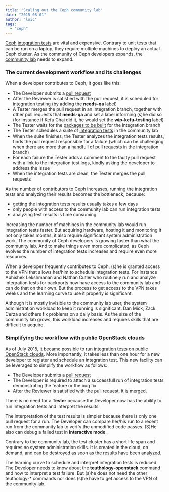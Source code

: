 ```yaml
---
title: "Scaling out the Ceph community lab"
date: "2015-08-01"
author: "loic"
tags: 
  - "ceph"
---
```


[Ceph](http://ceph.com/) [integration tests](https://github.com/ceph/teuthology/) are vital and expensive. Contrary to unit tests that can be run on a laptop, they require multiple machines to deploy an actual Ceph cluster. As the community of Ceph developers expands, the [community lab](http://ceph.github.io/sepia/) needs to expand.

### The current development workflow and its challenges

When a developer contributes to Ceph, it goes like this:

- The Developer submits a [pull request](https://github.com/ceph/ceph/pulls)
- After the Reviewer is satisfied with the pull request, it is scheduled for integration testing (by adding the **needs-qa** label)
- A Tester merges the pull request in an integration branch, together with other pull requests that **needs-qa** and set a label informing (s)he did so (for instance if Kefu Chai did it, he would set the **wip-kefu-testing** label)
- The Tester waits for the [packages to be built](http://ceph.com/gitbuilder.cgi) for the integration branch
- The Tester schedules a suite of [integration tests](https://github.com/ceph/ceph-qa-suite/tree/master/suites) in the community lab
- When the suite finishes, the Tester analyzes the integration tests results, finds the pull request responsible for a failure (which can be challenging when there are more than a handfull of pull requests in the integration branch)
- For each failure the Tester adds a comment to the faulty pull request with a link to the integration test logs, kindly asking the developer to address the issue
- When the integration tests are clean, the Tester merges the pull requests

As the number of contributors to Ceph increases, running the integration tests and analyzing their results becomes the bottleneck, because:

- getting the integration tests results usually takes a few days
- only people with access to the community lab can run integration tests
- analyzing test results is time consuming

Increasing the number of machines in the community lab would run integration tests faster. But acquiring hardware, hosting it and monitoring it not only takes months, it also require significant system administration work. The community of Ceph developers is growing faster than what the community lab. And to make things even more complicated, as Ceph evolves the number of integration tests increases and require even more resources.

When a developer frequently contributes to Ceph, (s)he is granted access to the VPN that allows her/him to schedule integration tests. For instance Abhishek Lekshmanan and Nathan Cutler who routinely run and analyze integration tests for backports now have access to the community lab and can do that on their own. But the process to get access to the VPN takes weeks and the learning curve to use it properly is significant.

Although it is mostly invisible to the community lab user, the system administration workload to keep it running is significant. Dan Mick, Zack Cerza and others fix problems on a daily basis. As the size of the community lab grows, this workload increases and requires skills that are difficult to acquire.

### Simplifying the workflow with public OpenStack clouds

As of July 2015, it became possible to [run integration tests on public OpenStack clouds](http://dachary.org/?p=3828). More importantly, it takes less than one hour for a new developer to register and schedule an integration test. This new facility can be leveraged to simplify the workflow as follows:

- The Developer submits a [pull request](https://github.com/ceph/ceph/pulls)
- The Developer is required to attach a successfull run of integration tests demonstrating the feature or the bug fix
- After the Reviewer is satisfied with the pull request, it is merged.

There is no need for a **Tester** because the Developer now has the ability to run integration tests and interpret the results.

The interpretation of the test results is simpler because there is only one pull request for a run. The Developer can compare her/his run to a recent run from the community lab to verify the unmodified code passes. (S)He also can debug a failed test in **interactive mode**.

Contrary to the community lab, the test cluster has a short life span and requires no system administration skills. It is created in the cloud, on demand, and can be destroyed as soon as the results have been analyzed.

The learning curve to schedule and interpret integration tests is reduced. The Developer needs to know about the **teuthology-openstack** command and how to interpret a test failure. But (s)he does not need the other teuthology-\* commands nor does (s)he have to get access to the VPN of the community lab.
